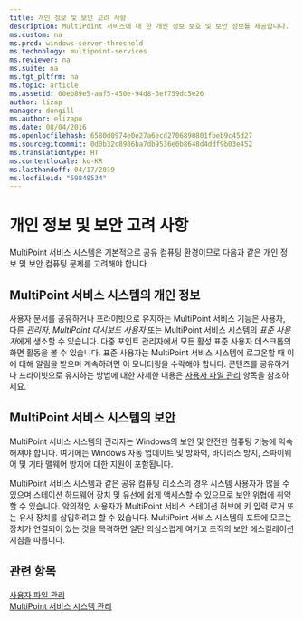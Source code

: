 ```yaml
---
title: 개인 정보 및 보안 고려 사항
description: MultiPoint 서비스에 대 한 개인 정보 보호 및 보안 정보를 제공합니다.
ms.custom: na
ms.prod: windows-server-threshold
ms.technology: multipoint-services
ms.reviewer: na
ms.suite: na
ms.tgt_pltfrm: na
ms.topic: article
ms.assetid: 00eb89e5-aaf5-450e-94d8-3ef759dc5e26
author: lizap
manager: dongill
ms.author: elizapo
ms.date: 08/04/2016
ms.openlocfilehash: 6580d0974e0e27a6ecd2706890801fbeb9c45d27
ms.sourcegitcommit: 0d0b32c8986ba7db9536e0b8648d4ddf9b03e452
ms.translationtype: HT
ms.contentlocale: ko-KR
ms.lasthandoff: 04/17/2019
ms.locfileid: "59848534"
---
```

# <a name="privacy-and-security-considerations"></a>개인 정보 및 보안 고려 사항
MultiPoint 서비스 시스템은 기본적으로 공유 컴퓨팅 환경이므로 다음과 같은 개인 정보 및 보안 컴퓨팅 문제를 고려해야 합니다.  
  
## <a name="privacy-in-a-multipoint-services-system"></a>MultiPoint 서비스 시스템의 개인 정보  
사용자 문서를 공유하거나 프라이빗으로 유지하는 MultiPoint 서비스 기능은 사용자, 다른 *관리자*, *MultiPoint 대시보드 사용자* 또는 MultiPoint 서비스 시스템의 *표준 사용자*에게 생소할 수 있습니다. 다중 포인트 관리자에서 모든 활성 표준 사용자 데스크톱의 화면 활동을 볼 수 있습니다. 표준 사용자는 MultiPoint 서비스 시스템에 로그온할 때 이에 대해 알림을 받으며 계속하려면 이 모니터링을 수락해야 합니다. 콘텐츠를 공유하거나 프라이빗으로 유지하는 방법에 대한 자세한 내용은 [사용자 파일 관리](Manage-User-Files.md) 항목을 참조하세요.  
  
## <a name="security-in-a-multipoint-services-system"></a>MultiPoint 서비스 시스템의 보안  
MultiPoint 서비스 시스템의 관리자는 Windows의 보안 및 안전한 컴퓨팅 기능에 익숙해져야 합니다. 여기에는 Windows 자동 업데이트 및 방화벽, 바이러스 방지, 스파이웨어 및 기타 맬웨어 방지에 대한 지원이 포함됩니다.   
  
MultiPoint 서비스 시스템과 같은 공유 컴퓨팅 리소스의 경우 시스템 사용자가 많을 수 있으며 스테이션 하드웨어 장치 및 유선에 쉽게 액세스할 수 있으므로 보안 위협에 취약할 수 있습니다. 악의적인 사용자가 MultiPoint 서비스 스테이션 허브에 키 입력 로거 또는 유사 장치를 삽입하려고 할 수 있습니다. MultiPoint 서비스 시스템의 포트에 모르는 장치가 연결되어 있는 것을 목격하면 일단 의심스럽게 여기고 조직의 보안 에스컬레이션 지침을 따릅니다.  
  
## <a name="see-also"></a>관련 항목  
[사용자 파일 관리](Manage-User-Files.md)  
[MultiPoint 서비스 시스템 관리](Managing-Your-MultiPoint-Services-System.md)
